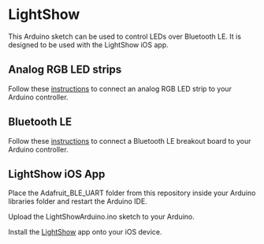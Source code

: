 LightShow
=========

This Arduino sketch can be used to control LEDs over Bluetooth LE.  It is designed to be used with the LightShow iOS app.


Analog RGB LED strips
-----------
Follow these [instructions](https://learn.adafruit.com/rgb-led-strips/overview) to connect an analog RGB LED strip to your Arduino controller.


Bluetooth LE
-----------

Follow these [instructions](https://learn.adafruit.com/getting-started-with-the-nrf8001-bluefruit-le-breakout/introduction) to connect a Bluetooth LE breakout board to your Arduino controller.


LightShow iOS App
-----------
Place the Adafruit_BLE_UART folder from this repository inside your Arduino libraries folder and restart the Arduino IDE.

Upload the LightShowArduino.ino sketch to your Arduino.

Install the [LightShow](https://www.apple.com/itunes/) app onto your iOS device.
